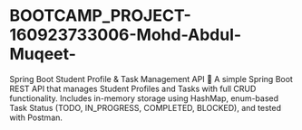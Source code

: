 # BOOTCAMP_PROJECT-160923733006-Mohd-Abdul-Muqeet-
Spring Boot Student Profile &amp; Task Management API 📌 A simple Spring Boot REST API that manages Student Profiles and Tasks with full CRUD functionality. Includes in-memory storage using HashMap, enum-based Task Status (TODO, IN_PROGRESS, COMPLETED, BLOCKED), and tested with Postman.
